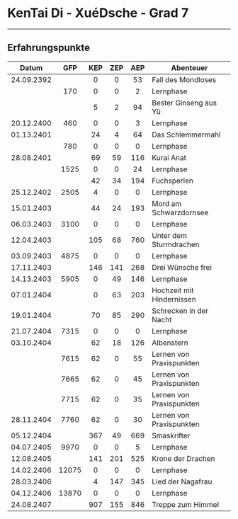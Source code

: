 # KenTai Di - XuéDsche - Grad 7
---

## Erfahrungspunkte

| Datum      |  GFP  | KEP  | ZEP  | AEP  | Abenteuer                 |
| ---------- | :---: | :--: | :--: | :--: | ------------------------- |
| 24.09.2392 |       |  0   |  0   |  53  | Fall des Mondloses        |
|            |  170  |  0   |  0   |  2   | Lernphase                 |
|            |       |  5   |  2   |  94  | Bester Ginseng aus Yü     |
| 20.12.2400 |  460  |  0   |  0   |  3   | Lernphase                 |
| 01.13.2401 |       |  24  |  4   |  64  | Das Schlemmermahl         |
|            |  780  |  0   |  0   |  0   | Lernphase                 |
| 28.08.2401 |       |  69  |  59  | 116  | Kurai Anat                |
|            | 1525  |  0   |  0   |  24  | Lernphase                 |
|            |       |  42  |  34  | 194  | Fuchsperlen               |
| 25.12.2402 | 2505  |  4   |  0   |  0   | Lernphase                 |
| 15.01.2403 |       |  44  |  24  | 193  | Mord am Schwarzdornsee    |
| 06.03.2403 | 3100  |  0   |  0   |  0   | Lernphase                 |
| 12.04.2403 |       | 105  |  68  | 760  | Unter dem Sturmdrachen    |
| 03.09.2403 | 4875  |  0   |  0   |  0   | Lernphase                 |
| 17.11.2403 |       | 146  | 141  | 268  | Drei Wünsche frei         |
| 14.13.2403 | 5905  |  0   |  49  | 146  | Lernphase                 |
| 07.01.2404 |       |  0   |  63  | 203  | Hochzeit mit Hindernissen |
| 19.01.2404 |       |  70  |  85  | 290  | Schrecken in der Nacht    |
| 21.07.2404 | 7315  |  0   |  0   |  0   | Lernphase                 |
| 03.10.2404 |       |  62  |  18  | 126  | Albenstern                |
|            | 7615  |  62  |  0   |  55  | Lernen von Praxispunkten  |
|            | 7665  |  62  |  0   |  45  | Lernen von Praxispunkten  |
|            | 7715  |  62  |  0   |  35  | Lernen von Praxispunkten  |
| 28.11.2404 | 7760  |  62  |  0   |  30  | Lernen von Praxispunkten  |
| 05.12.2404 |       | 367  |  49  | 669  | Smaskrifter               |
| 04.07.2405 | 9970  |  0   |  0   |  5   | Lernphase                 |
| 12.08.2405 |       | 141  | 201  | 525  | Krone der Drachen         |
| 14.02.2406 | 12075 |  0   |  0   |  0   | Lernphase                 |
| 28.03.2406 |       |  4   | 147  | 345  | Lied der Nagafrau         |
| 04.12.2406 | 13870 |  0   |  0   |  0   | Lernphase                 |
| 24.08.2407 |       | 907  | 155  | 846  | Treppe zum Himmel         |

